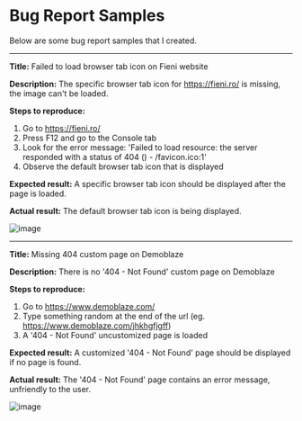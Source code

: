 # Bug Report Samples

Below are some bug report samples that I created.

------------------------

**Title:**
Failed to load browser tab icon on Fieni website

**Description:**
The specific browser tab icon for https://fieni.ro/ is missing, the image can't be loaded.

**Steps to reproduce:**
1. Go to https://fieni.ro/ 
2. Press F12 and go to the Console tab
3. Look for the error message: 'Failed to load resource: the server responded with a status of 404 () - /favicon.ico:1'
4. Observe the default browser tab icon that is displayed

**Expected result:**
A specific browser tab icon should be displayed after the page is loaded.

**Actual result:**
The default browser tab icon is being displayed.

![image](https://user-images.githubusercontent.com/20253982/203776110-6087c72c-0281-4df5-b92a-c8b36a5b0ce7.png)

--------------------------------------

**Title:**
Missing 404 custom page on Demoblaze 

**Description:**
There is no '404 - Not Found' custom page on Demoblaze

**Steps to reproduce:**
1. Go to https://www.demoblaze.com/
2. Type something random at the end of the url (eg. https://www.demoblaze.com/jhkhgfjgff)
3. A '404 - Not Found' uncustomized page is loaded

**Expected result:**
A customized '404 - Not Found' page should be displayed if no page is found.

**Actual result:**
The '404 - Not Found' page contains an error message, unfriendly to the user.

![image](https://user-images.githubusercontent.com/20253982/203776148-74f68e23-76f0-4ffc-8db5-79c21f937839.png)


